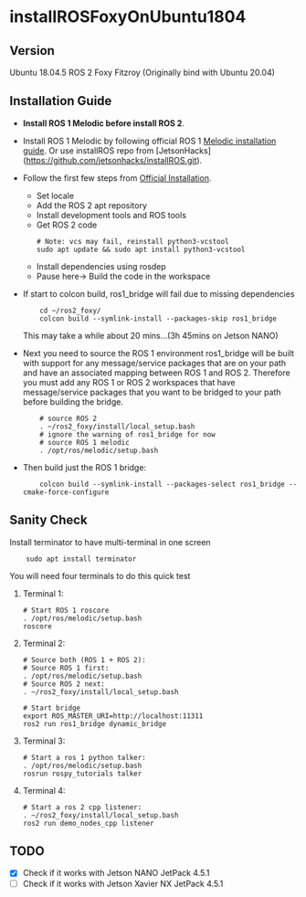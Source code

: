 # installROSFoxyOnUbuntu1804

## Version
Ubuntu 18.04.5
ROS 2 Foxy Fitzroy (Originally bind with Ubuntu 20.04)

## Installation Guide

* __Install ROS 1 Melodic before install ROS 2__.

* Install ROS 1 Melodic by following official ROS 1 [Melodic installation guide](https://wiki.ros.org/melodic/Installation/Ubuntu).
   Or use installROS repo from [JetsonHacks] (https://github.com/jetsonhacks/installROS.git).

* Follow the first few steps from [Official Installation](https://docs.ros.org/en/foxy/Installation/Ubuntu-Development-Setup.html).

    * Set locale
    * Add the ROS 2 apt repository
    * Install development tools and ROS tools
    * Get ROS 2 code
        ```
        # Note: vcs may fail, reinstall python3-vcstool
        sudo apt update && sudo apt install python3-vcstool 
        ```
    * Install dependencies using rosdep
    * Pause here-> Build the code in the workspace

* If start to colcon build, ros1_bridge will fail due to missing dependencies
    ```
        cd ~/ros2_foxy/
        colcon build --symlink-install --packages-skip ros1_bridge
    ```
    This may take a while about 20 mins...(3h 45mins on Jetson NANO)

* Next you need to source the ROS 1 environment
    ros1_bridge will be built with support for any message/service packages that are on your path and have an associated mapping between ROS 1 and ROS 2. Therefore you must add any ROS 1 or ROS 2 workspaces that have message/service packages that you want to be bridged to your path before building the bridge.
    ```
        # source ROS 2
        . ~/ros2_foxy/install/local_setup.bash
        # ignore the warning of ros1_bridge for now
        # source ROS 1 melodic
        . /opt/ros/melodic/setup.bash
    ```

* Then build just the ROS 1 bridge:
    ```
        colcon build --symlink-install --packages-select ros1_bridge --cmake-force-configure
    ```

## Sanity Check

Install terminator to have multi-terminal in one screen
```
    sudo apt install terminator
```
You will need four terminals to do this quick test

1. Terminal 1:
    ```
    # Start ROS 1 roscore
    . /opt/ros/melodic/setup.bash
    roscore
    ```

1. Terminal 2:
    ```
    # Source both (ROS 1 + ROS 2):
    # Source ROS 1 first:
    . /opt/ros/melodic/setup.bash
    # Source ROS 2 next:
    . ~/ros2_foxy/install/local_setup.bash

    # Start bridge
    export ROS_MASTER_URI=http://localhost:11311
    ros2 run ros1_bridge dynamic_bridge
    ```

1. Terminal 3:
    ```
    # Start a ros 1 python talker:
    . /opt/ros/melodic/setup.bash
    rosrun rospy_tutorials talker
    ```

1. Terminal 4:
    ```
    # Start a ros 2 cpp listener:
    . ~/ros2_foxy/install/local_setup.bash
    ros2 run demo_nodes_cpp listener
    ```

## TODO

- [x] Check if it works with Jetson NANO JetPack 4.5.1
- [ ] Check if it works with Jetson Xavier NX JetPack 4.5.1
